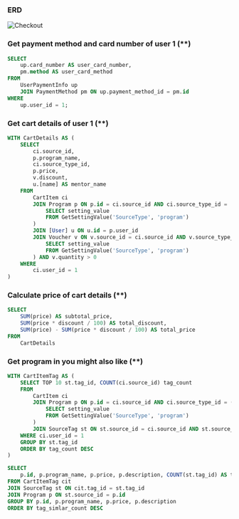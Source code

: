 ### ERD
![Checkout](https://github.com/user-attachments/assets/ceb3ef18-fdea-4cbd-a099-baeede6cd761)

### Get payment method and card number of user 1 (**)
```sql
SELECT
	up.card_number AS user_card_number,
	pm.method AS user_card_method
FROM
    UserPaymentInfo up
    JOIN PaymentMethod pm ON up.payment_method_id = pm.id
WHERE 
	up.user_id = 1;
```

### Get cart details of user 1 (**)
```sql
WITH CartDetails AS (
    SELECT
		ci.source_id,
        p.program_name,
        ci.source_type_id,
        p.price,
		v.discount,
        u.[name] AS mentor_name
    FROM 
        CartItem ci
        JOIN Program p ON p.id = ci.source_id AND ci.source_type_id =  (
			SELECT setting_value
			FROM GetSettingValue('SourceType', 'program')
		)
        JOIN [User] u ON u.id = p.user_id
		JOIN Voucher v ON v.source_id = ci.source_id AND v.source_type_id = (
			SELECT setting_value
			FROM GetSettingValue('SourceType', 'program')
		) AND v.quantity > 0
    WHERE
        ci.user_id = 1
)
```

### Calculate price of cart details (**)
```sql
SELECT
    SUM(price) AS subtotal_price,
	SUM(price * discount / 100) AS total_discount,
    SUM(price) - SUM(price * discount / 100) AS total_price
FROM
    CartDetails 
```

### Get program in you might also like (**)
```sql
WITH CartItemTag AS (
	SELECT TOP 10 st.tag_id, COUNT(ci.source_id) tag_count
	FROM 
		CartItem ci
		JOIN Program p ON p.id = ci.source_id AND ci.source_type_id = (
			SELECT setting_value
			FROM GetSettingValue('SourceType', 'program')
		)
		JOIN SourceTag st ON st.source_id = ci.source_id AND st.source_type_id = ci.source_type_id
	WHERE ci.user_id = 1
	GROUP BY st.tag_id
	ORDER BY tag_count DESC
)

SELECT
    p.id, p.program_name, p.price, p.description, COUNT(st.tag_id) AS tag_simlar_count
FROM CartItemTag cit
JOIN SourceTag st ON cit.tag_id = st.tag_id 
JOIN Program p ON st.source_id = p.id
GROUP BY p.id, p.program_name, p.price, p.description
ORDER BY tag_simlar_count DESC
```
